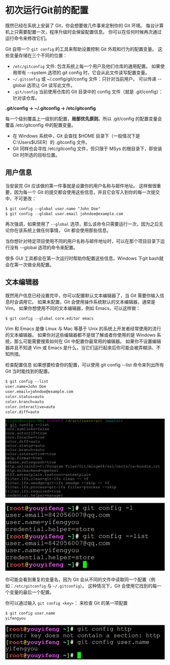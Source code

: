 # 初次运行Git前的配置

既然已经在系统上安装了 Git，你会想要做几件事来定制你的 Git 环境。 每台计算机上只需要配置一次，程序升级时会保留配置信息。 你可以在任何时候再次通过运行命令来修改它们。

Git 自带一个 ```git config``` 的工具来帮助设置控制 Git 外观和行为的配置变量。 这些变量存储在三个不同的位置：

- ```/etc/gitconfig``` 文件: 包含系统上每一个用户及他们仓库的通用配置。 如果使用带有 --system 选项的 git config 时，它会从此文件读写配置变量。
- ```~/.gitconfig``` 或 ~/.config/git/config 文件：只针对当前用户。 可以传递 --global 选项让 Git 读写此文件。
- ```.git/config``` 当前使用仓库的 Git 目录中的 config 文件（就是 .git/config）：针对该仓库。

**.git/config -> ~/.gitconfig  -> /etc/gitconfig**

每一个级别覆盖上一级别的配置，**局部优先原则**。所以 .git/config 的配置变量会覆盖 /etc/gitconfig 中的配置变量。

- 在 Windows 系统中，Git 会查找 $HOME 目录下（一般情况下是 C:\Users\$USER）的 .gitconfig 文件。
- Git 同样也会寻找 /etc/gitconfig 文件，但只限于 MSys 的根目录下，即安装 Git 时所选的目标位置。

## 用户信息

当安装完 Git 应该做的第一件事就是设置你的用户名称与邮件地址。 这样做很重要，因为每一个 Git 的提交都会使用这些信息，并且它会写入到你的每一次提交中，不可更改：
```
$ git config --global user.name "John Doe"
$ git config --global user.email johndoe@example.com
```
再次强调，如果使用了 ```--global``` 选项，那么该命令只需要运行一次，因为之后无论你在该系统上做任何事情， Git 都会使用那些信息。

当你想针对特定项目使用不同的用户名称与邮件地址时，可以在那个项目目录下运行没有 --global 选项的命令来配置。

很多 GUI 工具都会在第一次运行时帮助你配置这些信息。Windows 下git bash就会在第一次做全局配置。

## 文本编辑器

既然用户信息已经设置完毕，你可以配置默认文本编辑器了，当 Git 需要你输入信息时会调用它。 如果未配置，Git 会使用操作系统默认的文本编辑器，通常是 Vim。 如果你想使用不同的文本编辑器，例如 Emacs，可以这样做：

```
$ git config --global core.editor emacs
```

Vim 和 Emacs 是像 Linux 与 Mac 等基于 Unix 的系统上开发者经常使用的流行的文本编辑器。 如果你对这些编辑器都不是很了解或者你使用的是 Windows 系统，那么可能需要搜索如何在 Git 中配置你最常用的编辑器。 如果你不设置编辑器并且不知道 Vim 或 Emacs 是什么，当它们运行起来后你可能会被弄糊涂、不知所措。

检查配置信息
如果想要检查你的配置，可以使用 git config --list 命令来列出所有 Git 当时能找到的配置。

```
$ git config --list
user.name=John Doe
user.email=johndoe@example.com
color.status=auto
color.branch=auto
color.interactive=auto
color.diff=auto
```

![20191006_162553_69](image/20191006_162553_69.png)

![20191006_162604_37](image/20191006_162604_37.png)

你可能会看到重复的变量名，因为 Git 会从不同的文件中读取同一个配置（例如：```/etc/gitconfig``` 与 ```~/.gitconfig```）。 这种情况下，Git 会使用它找到的每一个变量的最后一个配置。

你可以通过输入 ```git config <key>```： 来检查 Git 的某一项配置
```
$ git config user.name
yifengyou
```

![20191006_162642_58](image/20191006_162642_58.png)
